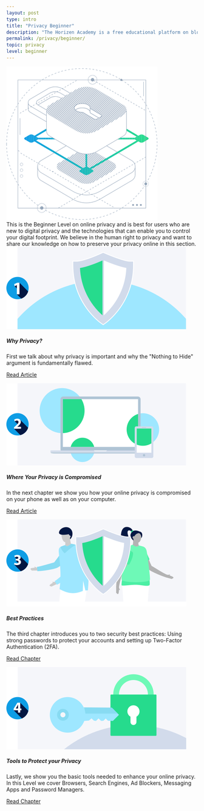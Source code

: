 ```yaml
---
layout: post
type: intro
title: "Privacy Beginner"
description: "The Horizen Academy is a free educational platform on blockchain technology, cryptocurrency, and privacy. In this article, we show you where your digital privacy is most compromised and how you can protect it."
permalink: /privacy/beginner/
topic: privacy
level: beginner
---
```


<div class="row mb-3">
    <div class="col-md-3">
        <img src="/assets/img/icons/topics/privacy-blueprint.svg" alt="Horizen privacy blueprint" class="lead-icon"/>
    </div>
    <div class="col-md-9 lead">
        This is the Beginner Level on online privacy and is best for users who are new to digital privacy and the technologies that can enable you to control your digital footprint. We believe in the human right to privacy and want to share our knowledge on how to preserve your privacy online in this section.
    </div>
</div>


<div class="row mt-5">
    <div class="col-md-3">
        <a href="{{ site.baseurl }}{% post_url /privacy/beginner/2023-01-01-the-nothing-to-hide-argument %}">
            <img src="/assets/post_files/privacy/beginner/intro/why.svg" alt="Why Privacy" />
        </a>
    </div>
    <div class="col-md-9">
        <h5 class="intro-article-title">Why Privacy?</h5>
        <p class="mb-1">
            First we talk about why privacy is important and why the "Nothing to Hide" argument is fundamentally flawed.
        </p>
        <p class="mb-0">
            <a class="font-weight-bold" href="{{ site.baseurl }}{% post_url /privacy/beginner/2023-01-01-the-nothing-to-hide-argument %}">Read Article</a>
        </p>
    </div>
</div>

<div class="row mt-5">
    <div class="col-md-3">
        <a href="{{ site.baseurl }}{% post_url /privacy/beginner/2023-02-01-your-phone-and-computer %}">
            <img src="/assets/post_files/privacy/beginner/intro/where.svg" alt="Where Your Privacy is Compromised" />
        </a>
    </div>
    <div class="col-md-9">
        <h5 class="intro-article-title">Where Your Privacy is Compromised</h5>
        <p class="mb-1">
            In the next chapter we show you how your online privacy is compromised on your phone as well as on your computer.
        </p>
        <p class="mb-0">
            <a class="font-weight-bold" href="{{ site.baseurl }}{% post_url /privacy/beginner/2023-02-01-your-phone-and-computer %}">Read Article</a>
        </p>
    </div>
</div>

<div class="row mt-5">
    <div class="col-md-3">
        <a href="{{ site.baseurl }}{% post_url /privacy/beginner/2023-03-01-best-practices %}">
            <img src="/assets/post_files/privacy/beginner/intro/tools.svg" alt="Best Practices" />
        </a>
    </div>
    <div class="col-md-9">
        <h5 class="intro-article-title">Best Practices</h5>
        <p class="mb-1">
            The third chapter introduces you to two security best practices: Using strong passwords to protect your accounts and setting up Two-Factor Authentication (2FA).
        </p>
        <p class="mb-0">
            <a class="font-weight-bold" href="{{ site.baseurl }}{% post_url /privacy/beginner/2023-03-01-best-practices %}">Read Chapter</a>
        </p>
    </div>
</div>

<div class="row mt-5">
    <div class="col-md-3">
        <a href="{{ site.baseurl }}{% post_url /privacy/beginner/2023-04-01-tools-to-protect-your-privacy %}">
            <img src="/assets/post_files/privacy/beginner/intro/best.svg" alt="Tools to Protect your Privacy - Beginner" />
        </a>
    </div>
    <div class="col-md-9">
        <h5 class="intro-article-title">Tools to Protect your Privacy</h5>
        <p class="mb-1">
            Lastly, we show you the basic tools needed to enhance your online privacy. In this Level we cover Browsers, Search Engines, Ad Blockers, Messaging Apps and Password Managers.
        </p>
        <p class="mb-0">
            <a class="font-weight-bold" href="{{ site.baseurl }}{% post_url /privacy/beginner/2023-04-01-tools-to-protect-your-privacy %}">Read Chapter</a>
        </p>
    </div>
</div>
